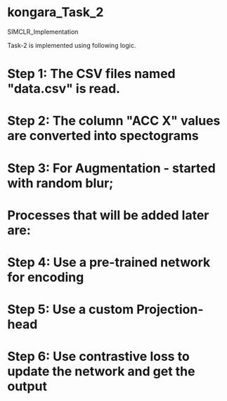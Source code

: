 # kongara_Task_2
SIMCLR_Implementation

Task-2 is implemented using following logic.


# Step 1: The CSV files named "data.csv" is read. 
# Step 2: The column "ACC X" values are converted into spectograms
# Step 3: For Augmentation - started with random blur;

# Processes that will be added later are:

# Step 4: Use a pre-trained network for encoding
# Step 5: Use a custom Projection-head
# Step 6: Use contrastive loss to update the network and get the output
